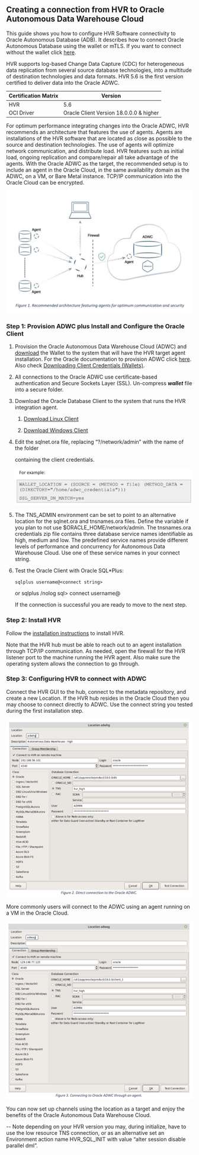 ## Creating a connection from HVR to Oracle Autonomous Data Warehouse Cloud


This guide shows you how to configure HVR Software connectivity to Oracle Autonomous Database (ADB). It describes how to connect Oracle Autonomous Database using the wallet or mTLS.  If you want to connect without the wallet click [here](https://oracle-samples.github.io/adb-connectors/common/tls-no-wallet/workshops/freetier/).

HVR supports log-based Change Data Capture (CDC) for heterogeneous data replication from several source database technologies, into a multitude of destination technologies and data formats. HVR 5.6 is the first version certified to deliver data into the Oracle ADWC.

| **Certification Matrix** | **Version**                               |
| -------------------- | ----------------------------------------- |
| HVR  | 5.6                  |
| OCI Driver  | Oracle Client Version 18.0.0.0 & higher |

For optimum performance integrating changes into the Oracle ADWC, HVR recommends an architecture that features the use of agents. Agents are installations of the HVR software that are located as close as possible to the source and destination technologies. The use of agents will optimize network communication, and distribute load. HVR features such as initial load, ongoing replication and compare/repair all take advantage of the agents. With the Oracle ADWC as the target, the recommended setup is to include an agent in the Oracle Cloud, in the same availability domain as the ADWC, on a VM, or Bare Metal instance. TCP/IP communication into the Oracle Cloud can be encrypted.

![Picture2](./images/hvr_pic2.png)


### Step 1: Provision ADWC plus Install and Configure the Oracle Client

1. Provision the Oracle Autonomous Data Warehouse Cloud (ADWC) and [download](../common/wallet/wallet.md) the Wallet to the system that will have the HVR target agent installation. For the Oracle documentation to provision ADWC click [here](https://www.oracle.com/webfolder/technetwork/tutorials/obe/cloud/adwc/OBE_Provisioning_Autonomous_Data_Warehouse_Cloud_bak/provisioning_autonomous_data_warehouse_cloud_v2.html). Also
    check [Downloading Client Credentials (Wallets)](../common/wallet/wallet.md).

2. All connections to the Oracle ADWC use certificate-based authentication and Secure Sockets Layer (SSL). Un-compress ***wallet*** file into a secure folder.

3. Download the Oracle Database Client to the system that runs the HVR integration agent.

    1. [Download Linux Client](../common/instant-client/instant-client-linux-64.md)

    2. [Download Windows Client](../common/instant-client/instant-client-windows-64.md)

4. Edit the sqlnet.ora file, replacing “?/network/admin” with the name of the folder

   containing the client credentials.

    ![Picture3](./images/hvr_pic3.png)


5. The TNS\_ADMIN environment can be set to point to an alternative location for the sqlnet.ora and tnsnames.ora files. Define the variable if you plan to not use $ORACLE\_HOME/network/admin. The tnsnames.ora credentials zip file contains three database service names identifiable as high, medium and low. The predefined service names provide different levels of performance and concurrency for Autonomous Data Warehouse Cloud. Use one of these service names in your connect string.

6. Test the Oracle Client with Oracle SQL*Plus:

     ```
     sqlplus username@<connect string>
     ```

   <enter password at prompt>
    or
    sqlplus /nolog
    sql> connect username@<connect string> <enter password at prompt>

    If the connection is successful you are ready to move to the next step.

### Step 2: Install HVR

Follow the [installation instructions](https://www.hvr-software.com/docs/installing-and-upgrading-hvr) to install HVR.

Note that the HVR hub must be able to reach out to an agent installation through TCP/IP communication. As needed, open the firewall for the HVR listener port to the machine running the HVR agent. Also make sure the operating system allows the connection to go through.

### Step 3: Configuring HVR to connect with ADWC

Connect the HVR GUI to the hub, connect to the metadata repository, and create a new Location. If the HVR hub resides in the Oracle Cloud then you may choose to connect directly to ADWC. Use the connect string you tested during the first installation step.

  ![Picture4](./images/hvr_pic4.png)

More commonly users will connect to the ADWC using an agent running on a VM in the Oracle Cloud.

  ![Picture5](./images/hvr_pic5.png)

You can now set up channels using the location as a target and enjoy the benefits of the Oracle Autonomous Data Warehouse Cloud.



-- Note depending on your HVR version you may, during initialize, have to use the low resource TNS connection, or as an alternative set an Environment action name HVR\_SQL\_INIT with value “alter session disable parallel dml”.
